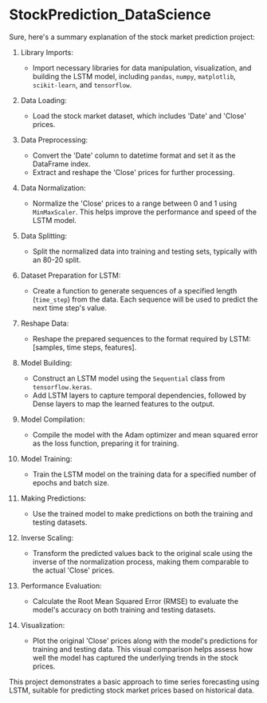 # StockPrediction_DataScience
Sure, here's a summary explanation of the stock market prediction project:

1. Library Imports:
   - Import necessary libraries for data manipulation, visualization, and building the LSTM model, including `pandas`, `numpy`, `matplotlib`, `scikit-learn`, and `tensorflow`.

2. Data Loading:
   - Load the stock market dataset, which includes 'Date' and 'Close' prices.

3. Data Preprocessing:
   - Convert the 'Date' column to datetime format and set it as the DataFrame index.
   - Extract and reshape the 'Close' prices for further processing.

4. Data Normalization:
   - Normalize the 'Close' prices to a range between 0 and 1 using `MinMaxScaler`. This helps improve the performance and speed of the LSTM model.

5. Data Splitting:
   - Split the normalized data into training and testing sets, typically with an 80-20 split.

6. Dataset Preparation for LSTM:
   - Create a function to generate sequences of a specified length (`time_step`) from the data. Each sequence will be used to predict the next time step's value.

7. Reshape Data:
   - Reshape the prepared sequences to the format required by LSTM: [samples, time steps, features].

8. Model Building:
   - Construct an LSTM model using the `Sequential` class from `tensorflow.keras`.
   - Add LSTM layers to capture temporal dependencies, followed by Dense layers to map the learned features to the output.

9. Model Compilation:
   - Compile the model with the Adam optimizer and mean squared error as the loss function, preparing it for training.

10. Model Training:
    - Train the LSTM model on the training data for a specified number of epochs and batch size. 

11. Making Predictions:
    - Use the trained model to make predictions on both the training and testing datasets.

12. Inverse Scaling:
    - Transform the predicted values back to the original scale using the inverse of the normalization process, making them comparable to the actual 'Close' prices.

13. Performance Evaluation:
    - Calculate the Root Mean Squared Error (RMSE) to evaluate the model's accuracy on both training and testing datasets.

14. Visualization:
    - Plot the original 'Close' prices along with the model's predictions for training and testing data. This visual comparison helps assess how well the model has captured the underlying trends in the stock prices.

This project demonstrates a basic approach to time series forecasting using LSTM, suitable for predicting stock market prices based on historical data.
